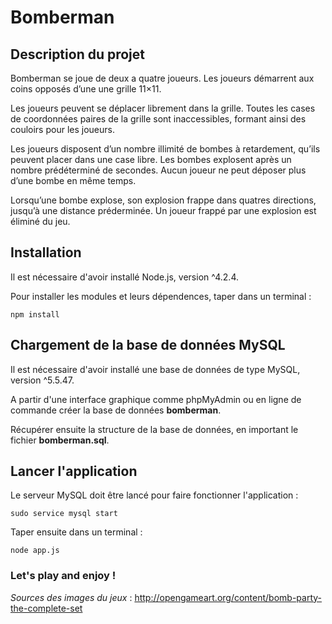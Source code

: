 # Bomberman


## Description du projet

Bomberman se joue de deux a quatre joueurs. Les joueurs démarrent aux coins opposés d’une une grille 11×11.

Les joueurs peuvent se déplacer librement dans la grille. Toutes les cases de coordonnées paires de la grille sont inaccessibles, formant ainsi des couloirs pour les joueurs.

Les joueurs disposent d’un nombre illimité de bombes à retardement, qu’ils peuvent placer dans une case libre. Les bombes explosent après un nombre prédéterminé de secondes. Aucun joueur ne peut déposer plus d’une bombe en même temps.

Lorsqu’une bombe explose, son explosion frappe dans quatres directions, jusqu’à une distance préderminée. Un joueur frappé par une explosion est éliminé du jeu.

## Installation

Il est nécessaire d'avoir installé Node.js, version ^4.2.4.

Pour installer les modules et leurs dépendences, taper dans un terminal :

    npm install

## Chargement de la base de données MySQL

Il est nécessaire d'avoir installé une base de données de type MySQL, version ^5.5.47.

A partir d'une interface graphique comme phpMyAdmin ou en ligne de commande créer la base de données **bomberman**.

Récupérer ensuite la structure de la base de données, en important le fichier **bomberman.sql**.

## Lancer l'application

Le serveur MySQL doit être lancé pour faire fonctionner l'application :

    sudo service mysql start

Taper ensuite dans un terminal :

    node app.js

### Let's play and enjoy !


_Sources des images du jeux_ : http://opengameart.org/content/bomb-party-the-complete-set
